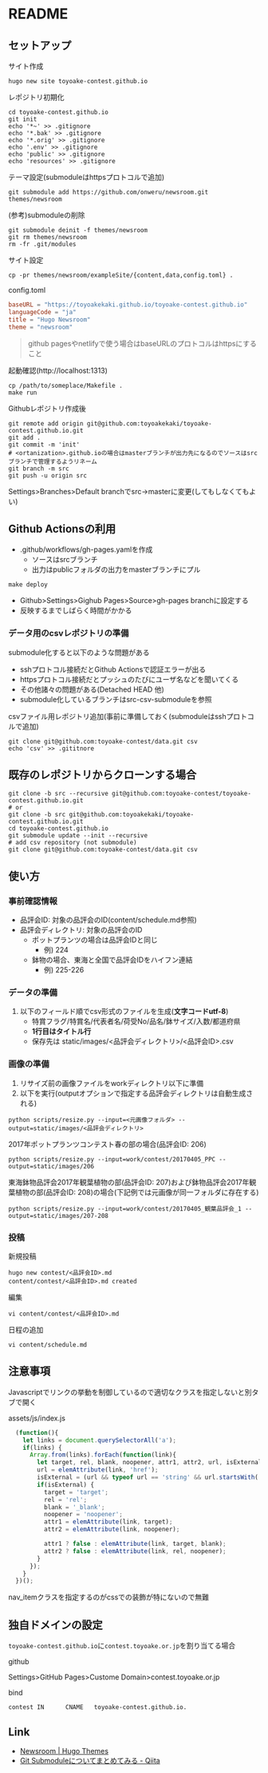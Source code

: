 # README

## セットアップ

サイト作成

```shell
hugo new site toyoake-contest.github.io
```

レポジトリ初期化

```shell
cd toyoake-contest.github.io
git init
echo '*~' >> .gitignore
echo '*.bak' >> .gitignore
echo '*.orig' >> .gitignore
echo '.env' >> .gitignore
echo 'public' >> .gitignore
echo 'resources' >> .gitignore
```

テーマ設定(submoduleはhttpsプロトコルで追加)

```shell
git submodule add https://github.com/onweru/newsroom.git themes/newsroom
```

(参考)submoduleの削除

```shell
git submodule deinit -f themes/newsroom
git rm themes/newsroom
rm -fr .git/modules
```

サイト設定

```shell
cp -pr themes/newsroom/exampleSite/{content,data,config.toml} .
```

config.toml

```toml
baseURL = "https://toyoakekaki.github.io/toyoake-contest.github.io"
languageCode = "ja"
title = "Hugo Newsroom"
theme = "newsroom"
```

> github pagesやnetlifyで使う場合はbaseURLのプロトコルはhttpsにすること

起動確認(http://localhost:1313)

```shell
cp /path/to/someplace/Makefile .
make run
```

Githubレポジトリ作成後

```shell
git remote add origin git@github.com:toyoakekaki/toyoake-contest.github.io.git
git add .
git commit -m 'init'
# <ortanization>.github.ioの場合はmasterブランチが出力先になるのでソースはsrcブランチで管理するようリネーム
git branch -m src
git push -u origin src
```

Settings>Branches>Default branchでsrc->masterに変更(してもしなくてもよい)

## Github Actionsの利用

* .github/workflows/gh-pages.yamlを作成
    * ソースはsrcブランチ
    * 出力はpublicフォルダの出力をmasterブランチにプル

```shell
make deploy
```

* Github>Settings>Gighub Pages>Source>gh-pages branchに設定する
* 反映するまでしばらく時間がかかる

### データ用のcsvレポジトリの準備

submodule化すると以下のような問題がある

* sshプロトコル接続だとGithub Actionsで認証エラーが出る
* httpsプロトコル接続だとプッシュのたびにユーザ名などを聞いてくる
* その他諸々の問題がある(Detached HEAD 他)
* submodule化しているブランチはsrc-csv-submoduleを参照

csvファイル用レポジトリ追加(事前に準備しておく(submoduleはsshプロトコルで追加)

```shell
git clone git@github.com:toyoake-contest/data.git csv
echo 'csv' >> .gititnore
```

## 既存のレポジトリからクローンする場合

```shell
git clone -b src --recursive git@github.com:toyoake-contest/toyoake-contest.github.io.git
# or
git clone -b src git@github.com:toyoakekaki/toyoake-contest.github.io.git
cd toyoake-contest.github.io
git submodule update --init --recursive
# add csv repository (not submodule)
git clone git@github.com:toyoake-contest/data.git csv
```

## 使い方

### 事前確認情報

* 品評会ID: 対象の品評会のID(content/schedule.md参照)
* 品評会ディレクトリ: 対象の品評会のID
    * ポットプランツの場合は品評会IDと同じ
        * 例) 224
    * 鉢物の場合、東海と全国で品評会IDをハイフン連結
        * 例) 225-226

### データの準備

1. 以下のフィールド順でcsv形式のファイルを生成(**文字コードutf-8**)
    * 特賞フラグ/特賞名/代表者名/荷受No/品名/鉢サイズ/入数/都道府県
    * **1行目はタイトル行**
    * 保存先は static/images/<品評会ディレクトリ>/<品評会ID>.csv

### 画像の準備

1. リサイズ前の画像ファイルをworkディレクトリ以下に準備
2. 以下を実行(outputオプションで指定する品評会ディレクトリは自動生成される)

```shell
python scripts/resize.py --input=<元画像フォルダ> --output=static/images/<品評会ディレクトリ>
```

2017年ポットプランツコンテスト春の部の場合(品評会ID: 206)

```shell
python scripts/resize.py --input=work/contest/20170405_PPC --output=static/images/206
```

東海鉢物品評会2017年観葉植物の部(品評会ID: 207)および鉢物品評会2017年観葉植物の部(品評会ID: 208)の場合(下記例では元画像が同一フォルダに存在する)

```shell
python scripts/resize.py --input=work/contest/20170405_観葉品評会_1 --output=static/images/207-208
```

### 投稿

新規投稿

```shell
hugo new contest/<品評会ID>.md
content/contest/<品評会ID>.md created
```

編集

```shell
vi content/contest/<品評会ID>.md
```

日程の追加

```shell
vi content/schedule.md
```

## 注意事項

Javascriptでリンクの挙動を制御しているので適切なクラスを指定しないと別タブで開く

assets/js/index.js

```js
  (function(){
    let links = document.querySelectorAll('a');
    if(links) {
      Array.from(links).forEach(function(link){
        let target, rel, blank, noopener, attr1, attr2, url, isExternal;
        url = elemAttribute(link, 'href');
        isExternal = (url && typeof url == 'string' && url.startsWith('http')) && !containsClass(link, 'nav_item') && !isChild(link, ['.archive', '.article', '.post_nav', '.pager']) ? true : false;
        if(isExternal) {
          target = 'target';
          rel = 'rel';
          blank = '_blank';
          noopener = 'noopener';
          attr1 = elemAttribute(link, target);
          attr2 = elemAttribute(link, noopener);

          attr1 ? false : elemAttribute(link, target, blank);
          attr2 ? false : elemAttribute(link, rel, noopener);
        }
      });
    }
  })();
```

nav_itemクラスを指定するのがcssでの装飾が特にないので無難

## 独自ドメインの設定

`toyoake-contest.github.io`に`contest.toyoake.or.jp`を割り当てる場合

github

Settings>GitHub Pages>Custome Domain>contest.toyoake.or.jp

bind

```
contest IN      CNAME   toyoake-contest.github.io.
```

## Link

* [Newsroom \| Hugo Themes](https://themes.gohugo.io/newsroom/)
* [Git Submoduleについてまとめてみる \- Qiita](https://qiita.com/BlueSilverCat/items/19bb9b814572cd35b2ae)
